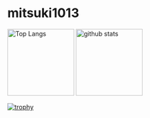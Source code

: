 # mitsuki1013
<p align="left"> 
  <img alt="Top Langs" height="150px" src="https://github-readme-stats.vercel.app/api/top-langs/?username=mitsuki1013&layout=compact&theme=onedark" />

  <img alt="github stats" height="150px" src="https://github-readme-stats.vercel.app/api?username=mitsuki1013&show_icons=true&include_all_commits=true&theme=onedark" />
</p>



<!-- [![Anurag's GitHub stats-Dark](https://github-readme-stats.vercel.app/api/top-langs/?username=mitsuki1013&layout=compact&theme=onedark)](https://github.com/anuraghazra/github-readme-stats#gh-dark-mode-only)

[![Anurag's GitHub stats-Dark](https://github-readme-stats.vercel.app/api?username=mitsuki1013&show_icons=true&include_all_commits=true&theme=onedark)](https://github.com/anuraghazra/github-readme-stats#gh-dark-mode-only) -->

[![trophy](https://github-profile-trophy.vercel.app/?username=mitsuki1013&theme=onedark&column=7)](https://github.com/ryo-ma/github-profile-trophy)
